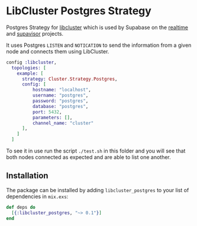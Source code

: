 # LibCluster Postgres Strategy

Postgres Strategy for [libcluster](https://hexdocs.pm/libcluster/) which is used by Supabase on the [realtime](https://github.com/supabase/realtime) and [supavisor](https://github.com/supabase/supavisor) projects.

It uses Postgres `LISTEN` and `NOTICATION` to send the information from a given node and connects them using LibCluster.


```elixir
config :libcluster,
  topologies: [
    example: [
      strategy: Cluster.Strategy.Postgres,
      config: [
          hostname: "localhost",
          username: "postgres",
          password: "postgres",
          database: "postgres",
          port: 5432,
          parameters: [],
          channel_name: "cluster"
      ],
    ]
  ]
```

To see it in use run the script `./test.sh` in this folder and you will see that both nodes connected as expected and are able to list one another.


## Installation

The package can be installed
by adding `libcluster_postgres` to your list of dependencies in `mix.exs`:

```elixir
def deps do
  [{:libcluster_postgres, "~> 0.1"}]
end
```